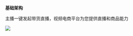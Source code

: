 **基础架构** 

主播一键发起带货直播，视频电商平台为您提供直播和商品能力

![](https://github.com/jdcloudcom/cn/blob/elive/image/elive/%E8%A7%86%E9%A2%91%E7%94%B5%E5%95%86%E4%BA%A7%E5%93%81%E6%9E%B6%E6%9E%84%E5%9B%BE.png)


